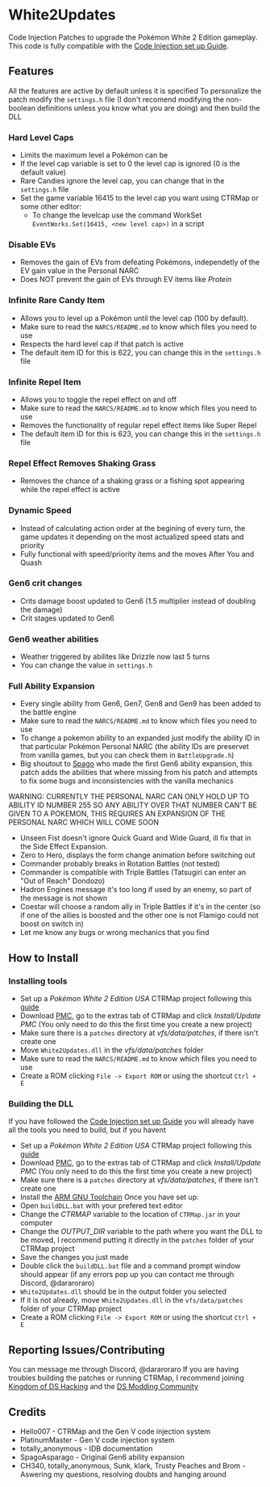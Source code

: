 # White2Updates
Code Injection Patches to upgrade the Pokémon White 2 Edition gameplay. 
This code is fully compatible with the [Code Injection set up Guide](https://ds-pokemon-hacking.github.io/docs/generation-v/guides/b2w2-code_injection_set_up/).

## Features
All the features are active by default unless it is specified
To personalize the patch modify the ``settings.h`` file (I don't recomend modifying the non-boolean definitions unless you know what you are doing) and then build the DLL
### Hard Level Caps
  - Limits the maximum level a Pokémon can be
  - If the level cap variable is set to 0 the level cap is ignored (0 is the default value)
  - Rare Candies ignore the level cap, you can change that in the ``settings.h`` file
  - Set the game variable 16415 to the level cap you want using CTRMap or some other editor:
    - To change the levelcap use the command WorkSet ``EventWorks.Set(16415, <new level cap>)`` in a script
### Disable EVs
  - Removes the gain of EVs from defeating Pokémons, independetly of the EV gain value in the Personal NARC
  - Does NOT prevent the gain of EVs through EV items like *Protein*
### Infinite Rare Candy Item
  - Allows you to level up a Pokémon until the level cap (100 by default).
  - Make sure to read the ``NARCS/README.md`` to know which files you need to use
  - Respects the hard level cap if that patch is active
  - The default item ID for this is 622, you can change this in the ``settings.h`` file
### Infinite Repel Item
  - Allows you to toggle the repel effect on and off
  - Make sure to read the ``NARCS/README.md`` to know which files you need to use
  - Removes the functionality of regular repel effect items like Super Repel
  - The default item ID for this is 623, you can change this in the ``settings.h`` file
### Repel Effect Removes Shaking Grass
  - Removes the chance of a shaking grass or a fishing spot appearing while the repel effect is active
### Dynamic Speed
  - Instead of calculating action order at the begining of every turn, the game updates it depending on the most actualized speed stats and priority
  - Fully functional with speed/priority items and the moves After You and Quash
### Gen6 crit changes
  - Crits damage boost updated to Gen6 (1.5 multiplier instead of doubling the damage)
  - Crit stages updated to Gen6
### Gen6 weather abilities
  - Weather triggered by abilites like Drizzle now last 5 turns
  - You can change the value in ``settings.h``
### Full Ability Expansion
  - Every single ability from Gen6, Gen7, Gen8 and Gen9 has been added to the battle engine
  - Make sure to read the ``NARCS/README.md`` to know which files you need to use
  - To change a pokemon ability to an expanded just modify the ability ID in that particular Pokémon Personal NARC (the ability IDs are preservet from vanilla games, but you can check them in ``BattleUpgrade.h``)
  - Big shoutout to [Spago](https://github.com/SpagoAsparago) who made the first Gen6 ability expansion, this patch adds the abilities that where missing from his patch and attempts to fix some bugs and inconsistencies with the vanilla mechanics

WARNING: CURRENTLY THE PERSONAL NARC CAN ONLY HOLD UP TO ABILITY ID NUMBER 255 SO ANY ABILITY OVER THAT NUMBER CAN'T BE GIVEN TO A POKEMON, THIS REQUIRES AN EXPANSION OF THE PERSONAL NARC WHICH WILL COME SOON
- Unseen Fist doesn't ignore Quick Guard and Wide Guard, ill fix that in the Side Effect Expansion.
- Zero to Hero, displays the form change animation before switching out
- Commander probably breaks in Rotation Battles (not tested)
- Commander is compatible with Triple Battles (Tatsugiri can enter an "Out of Reach" Dondozo)
- Hadron Engines message it's too long if used by an enemy, so part of the message is not shown
- Coestar will choose a random ally in Triple Battles if it's in the center (so if one of the allies is boosted and the other one is not Flamigo could not boost on switch in)
- Let me know any bugs or wrong mechanics that you find

## How to Install
### Installing tools
  - Set up a *Pokémon White 2 Edition USA* CTRMap project following this [guide](https://ds-pokemon-hacking.github.io/docs/generation-v/guides/bw_b2w2-using_ctrmap/)
  - Download [PMC](https://github.com/kingdom-of-ds-hacking/PMC), go to the extras tab of CTRMap and click *Install/Update PMC* (You only need to do this the first time you create a new project)
  - Make sure there is a `patches` directory at *vfs/data/patches*, if there isn't create one
  - Move ``White2Updates.dll`` in the *vfs/data/patches* folder
  - Make sure to read the ``NARCS/README.md`` to know which files you need to use
  - Create a ROM clicking ``File -> Export ROM`` or using the shortcut ``Ctrl + E``

### Building the DLL
If you have followed the [Code Injection set up Guide](https://ds-pokemon-hacking.github.io/docs/generation-v/guides/b2w2-code_injection_set_up/) you will already have all the tools you need to build, but if you havent
  - Set up a *Pokémon White 2 Edition USA* CTRMap project following this [guide](https://ds-pokemon-hacking.github.io/docs/generation-v/guides/bw_b2w2-using_ctrmap/)
  - Download [PMC](https://github.com/kingdom-of-ds-hacking/PMC), go to the extras tab of CTRMap and click *Install/Update PMC* (You only need to do this the first time you create a new project)
  - Make sure there is a `patches` directory at *vfs/data/patches*, if there isn't create one
  - Install the [ARM GNU Toolchain](https://developer.arm.com/downloads/-/arm-gnu-toolchain-downloads)
Once you have set up:
  - Open ``buildDLL.bat`` with your prefered text editor
  - Change the *CTRMAP* variable to the location of ``CTRMap.jar`` in your computer
  - Change the *OUTPUT_DIR* variable to the path where you want the DLL to be moved, I recommend putting it directly in the ``patches`` folder of your CTRMap project
  - Save the changes you just made
  - Double click the ``buildDLL.bat`` file and a command prompt window should appear (if any errors pop up you can contact me through Discord, @dararoraro)
  - ``White2Updates.dll`` should be in the output folder you selected
  - If it is not already, move ``White2Updates.dll`` in the ``vfs/data/patches`` folder of your CTRMap project
  - Create a ROM clicking ``File -> Export ROM`` or using the shortcut ``Ctrl + E``

## Reporting Issues/Contributing
You can message me through Discord, @dararoraro
If you are having troubles building the patches or running CTRMap, I recommend joining [Kingdom of DS Hacking](https://discord.gg/zAtqJDW2jC) and the [DS Modding Community](https://discord.gg/YBtdN3aXfv)

## Credits
* Hello007 - CTRMap and the Gen V code injection system
* PlatinumMaster - Gen V code injection system
* totally_anonymous - IDB documentation
* SpagoAsparago - Original Gen6 ability expansion
* CH340, totally_anonymous, Sunk, klark, Trusty Peaches and Brom - Aswering my questions, resolving doubts and hanging around

